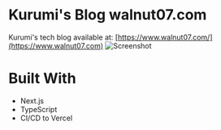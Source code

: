 # Kurumi's Blog walnut07.com

Kurumi's tech blog available at: [https://www.walnut07.com/](https://www.walnut07.com)
![Screenshot](https://user-images.githubusercontent.com/90857923/216797778-8a3830e0-5538-49e4-92d3-7c47526d1d78.png)

# Built With
- Next.js
- TypeScript
- CI/CD to Vercel
